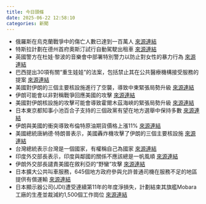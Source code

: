 ```yaml
---
title: 今日頭條
date: 2025-06-22 12:58:10
categories: 新聞            
---
```

- 俄羅斯在烏克蘭戰爭中的傷亡人數已達到一百萬人 [來源連結](https://www.theguardian.com/world/ng-interactive/2025/jun/22/one-million-and-counting-russian-casualties-hit-milestone-in-ukraine-war)
- 特斯拉計劃在德州首府奧斯汀試行自動駕駛出租車 [來源連結](https://www.theguardian.com/technology/2025/jun/22/tesla-robotaxi-austin)
- 英國警方在杜娃·黎波的音樂會中部署特別警力以防止對女性的暴力行為 [來源連結](https://www.theguardian.com/society/2025/jun/22/were-here-to-spot-predatory-men-the-new-force-patrolling-dua-lipas-wembley-show)
- 巴西提出30項有關“重生娃娃”的法案，包括禁止其在公共醫療機構接受服務的提案 [來源連結](https://www.theguardian.com/world/2025/jun/22/hyper-realistic-dolls-brazil)
- 美國對伊朗的三個主要核設施進行了空襲，導致中東緊張局勢升級 [來源連結](https://asiatimes.com/2025/06/us-attacks-hurt-but-irans-nuclear-ambition-will-endure/)
- 伊朗可能會以非對稱戰爭回應美國的攻擊 [來源連結](https://asiatimes.com/2025/06/expect-iran-to-answer-us-attacks-with-asymmetrical-warfare/)
- 美國對伊朗核設施的攻擊可能會導致霍爾木茲海峽的緊張局勢升級 [來源連結](https://asiatimes.com/2025/06/us-strike-on-iran-changes-everything/)
- 日本東京都知事小池百合子支持的三個政黨有望在地方選舉中保持多數 [來源連結](https://www.japantimes.co.jp/news/2025/06/22/japan/politics/tokyo-votes-local-election/)
- 伊朗與美國的衝突導致布倫特原油期貨價格上漲11% [來源連結](https://www.japantimes.co.jp/business/2025/06/22/markets/iran-us-strikes-oil/)
- 美國總統唐納德·特朗普表示，美國轟炸機攻擊了伊朗的三個主要核設施 [來源連結](https://www.japantimes.co.jp/news/2025/06/22/world/politics/trump-israel-us-attack-iran-nuclear/)
- 台灣總統表示台灣是一個國家，有權稱自己為國家 [來源連結](https://www.japantimes.co.jp/news/2025/06/22/world/politics/taiwan-tells-china-it-is-a-country/)
- 印度外交部長表示，印度與鄰國的關係不應該總是一帆風順 [來源連結](https://www.thehindu.com/news/morning-digest-june-22-2025/article69722594.ece)
- 伊朗外交部長譴責美國在敘利亞的“野蠻”攻擊 [來源連結](https://www.theguardian.com/world/live/2025/jun/22/israel-iran-war-live-trump-says-us-has-attacked-nuclear-sites-in-iran-including-fordow)
- 日本擴大公共叫車服務，645個地方政府參與允許普通司機在服務不足的地區提供有償運輸 [來源連結](https://www.japantimes.co.jp/news/2025/06/22/japan/public-ride-hailing-services/)
- 日本顯示器公司(JDI)遭受連續第11年的年度淨損失，計劃結束其旗艦Mobara工廠的生產並裁減約1,500個工作崗位 [來源連結](https://www.japantimes.co.jp/business/2025/06/22/companies/jdi-vows-turnaround/)



